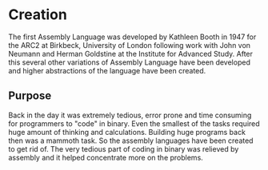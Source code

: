 # Creation

The first Assembly Language was developed by Kathleen Booth in 1947 for the ARC2 at  Birkbeck, University of London following work with John von Neumann and Herman Goldstine at the Institute for Advanced Study.
After this several other variations of Assembly Language have been developed and higher abstractions of the language have been created.

## Purpose

Back in the day it was extremely tedious, error prone and time consuming for programmers to "code" in binary. Even the smallest of the tasks required huge amount of thinking and calculations. Building huge programs back then was a mammoth task. So the assembly languages have been created to get rid of.
The very tedious part of coding in binary was relieved by assembly and it helped concentrate more on the problems.
